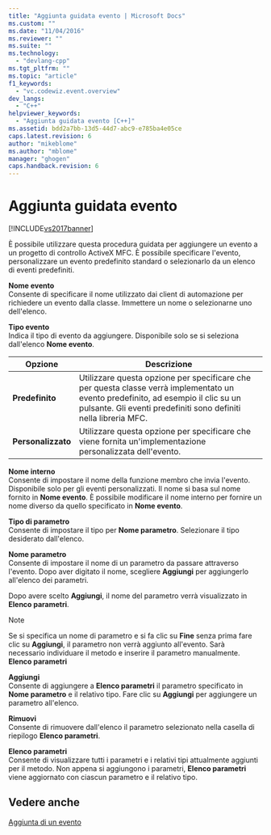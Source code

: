 ```yaml
---
title: "Aggiunta guidata evento | Microsoft Docs"
ms.custom: ""
ms.date: "11/04/2016"
ms.reviewer: ""
ms.suite: ""
ms.technology: 
  - "devlang-cpp"
ms.tgt_pltfrm: ""
ms.topic: "article"
f1_keywords: 
  - "vc.codewiz.event.overview"
dev_langs: 
  - "C++"
helpviewer_keywords: 
  - "Aggiunta guidata evento [C++]"
ms.assetid: bdd2a7bb-13d5-44d7-abc9-e785ba4e05ce
caps.latest.revision: 6
author: "mikeblome"
ms.author: "mblome"
manager: "ghogen"
caps.handback.revision: 6
---
```

# Aggiunta guidata evento
[!INCLUDE[vs2017banner](../assembler/inline/includes/vs2017banner.md)]

È possibile utilizzare questa procedura guidata per aggiungere un evento a un progetto di controllo ActiveX MFC.  È possibile specificare l'evento, personalizzare un evento predefinito standard o selezionarlo da un elenco di eventi predefiniti.  
  
 **Nome evento**  
 Consente di specificare il nome utilizzato dai client di automazione per richiedere un evento dalla classe.  Immettere un nome o selezionarne uno dell'elenco.  
  
 **Tipo evento**  
 Indica il tipo di evento da aggiungere.  Disponibile solo se si seleziona dall'elenco **Nome evento**.  
  
|Opzione|Descrizione|  
|-------------|-----------------|  
|**Predefinito**|Utilizzare questa opzione per specificare che per questa classe verrà implementato un evento predefinito, ad esempio il clic su un pulsante.  Gli eventi predefiniti sono definiti nella libreria MFC.|  
|**Personalizzato**|Utilizzare questa opzione per specificare che viene fornita un'implementazione personalizzata dell'evento.|  
  
 **Nome interno**  
 Consente di impostare il nome della funzione membro che invia l'evento.  Disponibile solo per gli eventi personalizzati.  Il nome si basa sul nome fornito in **Nome evento**.  È possibile modificare il nome interno per fornire un nome diverso da quello specificato in **Nome evento**.  
  
 **Tipo di parametro**  
 Consente di impostare il tipo per **Nome parametro**.  Selezionare il tipo desiderato dall'elenco.  
  
 **Nome parametro**  
 Consente di impostare il nome di un parametro da passare attraverso l'evento.  Dopo aver digitato il nome, scegliere **Aggiungi** per aggiungerlo all'elenco dei parametri.  
  
 Dopo avere scelto **Aggiungi**, il nome del parametro verrà visualizzato in **Elenco parametri**.  
  
> [!NOTE]
>  Se si specifica un nome di parametro e si fa clic su **Fine** senza prima fare clic su **Aggiungi**, il parametro non verrà aggiunto all'evento.  Sarà necessario individuare il metodo e inserire il parametro manualmente. **Elenco parametri**  
  
 **Aggiungi**  
 Consente di aggiungere a **Elenco parametri** il parametro specificato in **Nome parametro** e il relativo tipo.  Fare clic su **Aggiungi** per aggiungere un parametro all'elenco.  
  
 **Rimuovi**  
 Consente di rimuovere dall'elenco il parametro selezionato nella casella di riepilogo **Elenco parametri**.  
  
 **Elenco parametri**  
 Consente di visualizzare tutti i parametri e i relativi tipi attualmente aggiunti per il metodo.  Non appena si aggiungono i parametri, **Elenco parametri** viene aggiornato con ciascun parametro e il relativo tipo.  
  
## Vedere anche  
 [Aggiunta di un evento](../ide/adding-an-event-visual-cpp.md)
